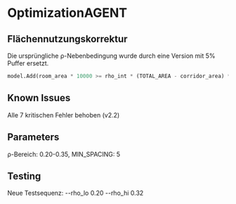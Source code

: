 # OptimizationAGENT

## Flächennutzungskorrektur
Die ursprüngliche ρ-Nebenbedingung wurde durch eine Version mit 5% Puffer ersetzt.

```python
model.Add(room_area * 10000 >= rho_int * (TOTAL_AREA - corridor_area) * 0.95)
```

## Known Issues
Alle 7 kritischen Fehler behoben (v2.2)

## Parameters
ρ-Bereich: 0.20-0.35, MIN_SPACING: 5

## Testing
Neue Testsequenz: --rho_lo 0.20 --rho_hi 0.32

